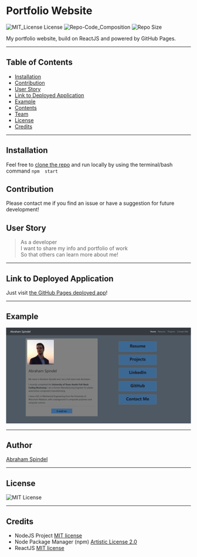 # Portfolio Website
 ![MIT_License License](https://img.shields.io/badge/License-MIT_License-brightgreen)
 ![Repo-Code_Composition](https://img.shields.io/github/languages/top/abraspin/abraspin.github.io) 
 ![Repo Size](https://img.shields.io/github/repo-size/abraspin/abraspin.github.io)
  

My portfolio website, build on ReactJS and powered by GitHub Pages.


---


## Table of Contents

* [Installation](#Installation)  
* [Contribution](#Contribution)  
* [User Story](#User-Story)  
* [Link to Deployed Application](#Link-to-Deployed-Application)  
* [Example](#Example)  
* [Contents](#Contents)  
* [Team](#Author)  
* [License](#License)  
* [Credits](#Credits)  
  
 ---
 
 
## Installation

Feel free to [clone the repo](https://github.com/abraspin/abraspin.github.io) and run locally by using the terminal/bash command `npm  start`

## Contribution

Please contact me if you find an issue or have a suggestion for future development!
 
## User Story

>As a developer   
>I want to share my info and portfolio of work  
>So that others can learn more about me!  


---

## Link to Deployed Application




Just visit [the GitHub Pages deployed app](https://abraspin.github.io/)!




---

## Example

![Screenshot of deployed app](./public/screenshots/Bio-Home-Snip.png)


---

## Author
[Abraham Spindel](https://github.com/abraspin)

---

## License
![MIT License](https://github.com/abraspin/employee-directory-app/blob/main/LICENSE)

---

## Credits
* NodeJS Project [MIT license](https://raw.githubusercontent.com/nodejs/node/master/LICENSE)   
* Node Package Manager (npm) [Artistic License 2.0](https://www.npmjs.com/policies/npm-license)  
* ReactJS  [MIT license](https://github.com/facebook/react/blob/master/LICENSE)  

